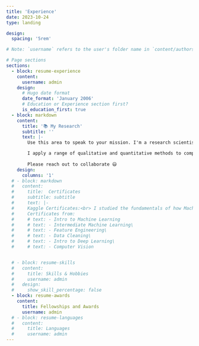 ```yaml
---
title: 'Experience'
date: 2023-10-24
type: landing

design:
  spacing: '5rem'

# Note: `username` refers to the user's folder name in `content/authors/`

# Page sections
sections:
  - block: resume-experience
    content:
      username: admin
    design:
      # Hugo date format
      date_format: 'January 2006'
      # Education or Experience section first?
      is_education_first: true
  - block: markdown
    content:
      title: '📚 My Research'
      subtitle: ''
      text: |-
        Use this area to speak to your mission. I'm a research scientist in the Moonshot team at DeepMind. I blog about machine learning, deep learning, and moonshots.

        I apply a range of qualitative and quantitative methods to comprehensively investigate the role of science and technology in the economy.
        
        Please reach out to collaborate 😃
    design:
      columns: '1'
  # - block: markdown
  #   content:
  #     title:  Certificates
  #     subtitle: subtitle
  #     text: |-
  #     Kaggle Certificates:<br> I studied the fundamentals of how Machine Learning algorithms are constructed and used, how feature engineering is done, and some techniques for building and applying deep learning algorithms.
  #     Certificates from:
  #     # text: - Intro to Machine Learning
  #     # text: - Intermediate Machine Learning\
  #     # text: - Feature Engineering\
  #     # text: - Data Cleaning\
  #     # text: - Intro to Deep Learning\
  #     # text: - Computer Vision


  # - block: resume-skills
  #   content:
  #     title: Skills & Hobbies
  #     username: admin
  #   design:
  #     show_skill_percentage: false
  - block: resume-awards
    content:
      title: Fellowships and Awards
      username: admin
  # - block: resume-languages
  #   content:
  #     title: Languages
  #     username: admin
---
```

